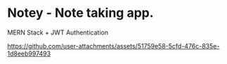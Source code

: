 # Notey - Note taking app.
MERN Stack + JWT Authentication


https://github.com/user-attachments/assets/51759e58-5cfd-476c-835e-1d8eeb997493

